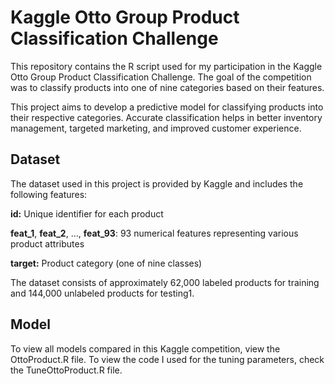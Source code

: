 # Kaggle Otto Group Product Classification Challenge
This repository contains the R script used for my participation in the Kaggle Otto Group Product Classification Challenge. The goal of the competition was to classify products into one of nine categories based on their features.

This project aims to develop a predictive model for classifying products into their respective categories. Accurate classification helps in better inventory management, targeted marketing, and improved customer experience.

## Dataset
The dataset used in this project is provided by Kaggle and includes the following features:

**id:** Unique identifier for each product

**feat_1**, **feat_2**, ..., **feat_93**: 93 numerical features representing various product attributes

**target:** Product category (one of nine classes)

The dataset consists of approximately 62,000 labeled products for training and 144,000 unlabeled products for testing1.

## Model
To view all models compared in this Kaggle competition, view the OttoProduct.R file. To view the code I used for the tuning parameters, check the TuneOttoProduct.R file.